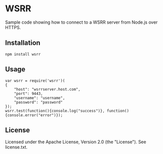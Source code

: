 WSRR
=========

Sample code showing how to connect to a WSRR server from Node.js over HTTPS.

## Installation

	npm install wsrr

## Usage

	var wsrr = require('wsrr')(
	{
 		"host": "wsrrserver.host.com",
  		"port": 9443,
  		"username": "username",
  		"password": "password"
	});
	wsrr.test(function(){console.log("success")}, function(){console.error("error")});

## License

Licensed under the Apache License, Version 2.0 (the "License"). See license.txt.
